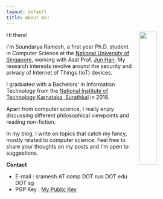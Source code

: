 ```yaml
---
layout: default
title: About me!
---
```

 Hi there! 
<img src='../files/photoo.jpg' style='float:right;width:30%;padding-left:20px'/>

I'm Soundarya Ramesh, a first year Ph.D. student in Computer Science at the [National University of Singapore](http://www.nus.edu.sg), working with Asst Prof. [Jun Han](https://www.comp.nus.edu.sg/~junhan/). My research interests revolve around the security and privacy of Internet of Things (IoT) devices.


  I graduated with a Bachelors' in Information Technology from the [National Institute of Technology Karnataka, Surathkal](https://www.nitk.ac.in) in 2018. 

  Apart from computer science, I really enjoy discussing different philosophical viewpoints and reading non-fiction. 

  In my blog, I write on topics that catch my fancy, mostly related to computer science. Feel free to share your thoughts on my posts and I'm open to suggestions.


**Contact**
* E-mail : sramesh AT comp DOT nus DOT edu DOT sg
* PGP Key : [My Public Key](../pub-key.md)

<!--Apart from research, I'm very interested in -->


<!--In the novel, *The Strange Case of Dr. Jeykll and Mr. Hyde*, Mr. Poole is Dr. Jekyll's virtuous and loyal butler. Similarly, Poole is an upstanding and effective butler that helps you build Jekyll themes. It's made by [@mdo](https://twitter.com/mdo).

There are currently two themes built on Poole:

* [Hyde](http://hyde.getpoole.com)
* [Lanyon](http://lanyon.getpoole.com)

Learn more and contribute on [GitHub](https://github.com/poole).

## Setup

Some fun facts about the setup of this project include:

* Built for [Jekyll](http://jekyllrb.com)
* Developed on GitHub and hosted for free on [GitHub Pages](https://pages.github.com)
* Coded with [Sublime Text 2](http://sublimetext.com), an amazing code editor
* Designed and developed while listening to music like [Blood Bros Trilogy](https://soundcloud.com/maddecent/sets/blood-bros-series)

Have questions or suggestions? Feel free to [open an issue on GitHub](https://github.com/poole/issues/new) or [ask me on Twitter](https://twitter.com/mdo).
-->

